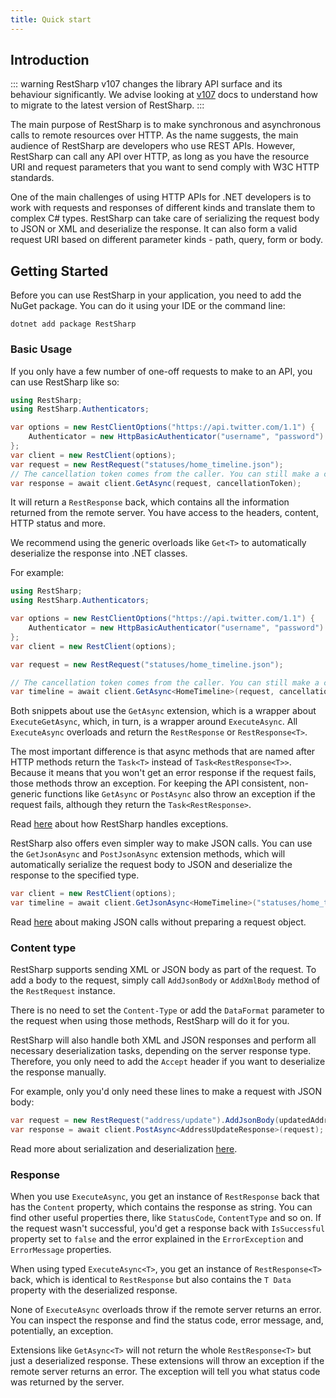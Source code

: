 ```yaml
---
title: Quick start
---
```


## Introduction

::: warning
RestSharp v107 changes the library API surface and its behaviour significantly. We advise looking at [v107](/v107/) docs to understand how to migrate to the latest version of RestSharp.
:::

The main purpose of RestSharp is to make synchronous and asynchronous calls to remote resources over HTTP. As the name suggests, the main audience of RestSharp are developers who use REST APIs. However, RestSharp can call any API over HTTP, as long as you have the resource URI and request parameters that you want to send comply with W3C HTTP standards.

One of the main challenges of using HTTP APIs for .NET developers is to work with requests and responses of different kinds and translate them to complex C# types. RestSharp can take care of serializing the request body to JSON or XML and deserialize the response. It can also form a valid request URI based on different parameter kinds - path, query, form or body.

## Getting Started

Before you can use RestSharp in your application, you need to add the NuGet package. You can do it using your IDE or the command line:

```
dotnet add package RestSharp
```

### Basic Usage

If you only have a few number of one-off requests to make to an API, you can use RestSharp like so:

```csharp
using RestSharp;
using RestSharp.Authenticators;

var options = new RestClientOptions("https://api.twitter.com/1.1") {
    Authenticator = new HttpBasicAuthenticator("username", "password")
};
var client = new RestClient(options);
var request = new RestRequest("statuses/home_timeline.json");
// The cancellation token comes from the caller. You can still make a call without it.
var response = await client.GetAsync(request, cancellationToken);
```

It will return a `RestResponse` back, which contains all the information returned from the remote server.
You have access to the headers, content, HTTP status and more.

We recommend using the generic overloads like `Get<T>` to automatically deserialize the response into .NET classes.

For example:

```csharp
using RestSharp;
using RestSharp.Authenticators;

var options = new RestClientOptions("https://api.twitter.com/1.1") {
    Authenticator = new HttpBasicAuthenticator("username", "password")
};
var client = new RestClient(options);

var request = new RestRequest("statuses/home_timeline.json");

// The cancellation token comes from the caller. You can still make a call without it.
var timeline = await client.GetAsync<HomeTimeline>(request, cancellationToken);
```

Both snippets about use the `GetAsync` extension, which is a wrapper about `ExecuteGetAsync`, which, in turn, is a wrapper around `ExecuteAsync`.
All `ExecuteAsync` overloads and return the `RestResponse` or `RestResponse<T>`.

The most important difference is that async methods that are named after HTTP methods return the `Task<T>` instead of `Task<RestResponse<T>>`. Because it means that you won't get an error response if the request fails, those methods
throw an exception. For keeping the API consistent, non-generic functions like `GetAsync` or `PostAsync` also throw an exception if the request fails, although they return the `Task<RestResponse>`.

Read [here](error-handling.md) about how RestSharp handles exceptions.

RestSharp also offers even simpler way to make JSON calls. You can use the `GetJsonAsync` and `PostJsonAsync` extension methods, which will automatically serialize the request body to JSON and deserialize the response to the specified type.

```csharp
var client = new RestClient(options);
var timeline = await client.GetJsonAsync<HomeTimeline>("statuses/home_timeline.json", cancellationToken);
```

Read [here](usage.md#json-requests) about making JSON calls without preparing a request object.

### Content type

RestSharp supports sending XML or JSON body as part of the request. To add a body to the request, simply call `AddJsonBody` or `AddXmlBody` method of the `RestRequest` instance.

There is no need to set the `Content-Type` or add the `DataFormat` parameter to the request when using those methods, RestSharp will do it for you.

RestSharp will also handle both XML and JSON responses and perform all necessary deserialization tasks, depending on the server response type. Therefore, you only need to add the `Accept` header if you want to deserialize the response manually.

For example, only you'd only need these lines to make a request with JSON body:

```csharp
var request = new RestRequest("address/update").AddJsonBody(updatedAddress);
var response = await client.PostAsync<AddressUpdateResponse>(request);
```

Read more about serialization and deserialization [here](serialization.md).

### Response

When you use `ExecuteAsync`, you get an instance of `RestResponse` back that has the `Content` property, which contains the response as string. You can find other useful properties there, like `StatusCode`, `ContentType` and so on. If the request wasn't successful, you'd get a response back with `IsSuccessful` property set to `false` and the error explained in the `ErrorException` and `ErrorMessage` properties.

When using typed `ExecuteAsync<T>`, you get an instance of `RestResponse<T>` back, which is identical to `RestResponse` but also contains the `T Data` property with the deserialized response.

None of `ExecuteAsync` overloads throw if the remote server returns an error. You can inspect the response and find the status code, error message, and, potentially, an exception.

Extensions like `GetAsync<T>` will not return the whole `RestResponse<T>` but just a deserialized response. These extensions will throw an exception if the remote server returns an error. The exception will tell you what status code was returned by the server.
